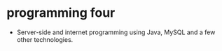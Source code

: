 # programming four

- Server-side and internet programming using Java, MySQL and a few other technologies.
